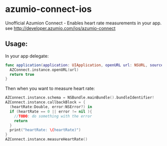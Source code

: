 # azumio-connect-ios
Unofficial Azumion Connect - Enables heart rate measurements in your app. see http://developer.azumio.com/ios/azumio-connect

## Usage:

In your app delegate:
```swift
func application(application: UIApplication, openURL url: NSURL, sourceApplication: String?, annotation: AnyObject) -> Bool {
  AZConnect.instance.openURL(url)
  return true
}
```

Then when you want to measure heart rate:
```swift
AZConnect.instance.schema = NSBundle.mainBundle().bundleIdentifier!
AZConnect.instance.callbackBlock = {
  (heartRate:Double, error:NSError?) in
  if (heartRate == 0 || error != nil ){
    //TODO: do something with the error
    return
  }
  print("heartRate: \(heartRate)")
}
AZConnect.instance.measureHeartRate()
```
